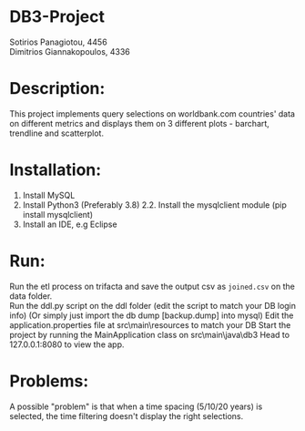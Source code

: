 # DB3-Project<br/>
Sotirios Panagiotou, 4456<br/>
Dimitrios Giannakopoulos, 4336<br/>


# Description:<br/>

This project implements query selections on worldbank.com countries' data on different metrics and displays them on 3 different plots - barchart, trendline and scatterplot.

# Installation:<br/>

1. Install MySQL
2. Install Python3 (Preferably 3.8)
 2.2. Install the mysqlclient module (pip install mysqlclient)
3. Install an IDE, e.g Eclipse

# Run:<br/>

Run the etl process on trifacta and save the output csv as `joined.csv` on the data folder.<br/>
Run the ddl.py script on the ddl folder (edit the script to match your DB login info)
(Or simply just import the db dump [backup.dump] into mysql)
Edit the application.properties file at src\main\resources to match your DB
Start the project by running the MainApplication class on src\main\java\db3
Head to 127.0.0.1:8080 to view the app.

# Problems:<br/>

A possible "problem" is that when a time spacing (5/10/20 years) is selected, the time filtering doesn't display the right selections.
